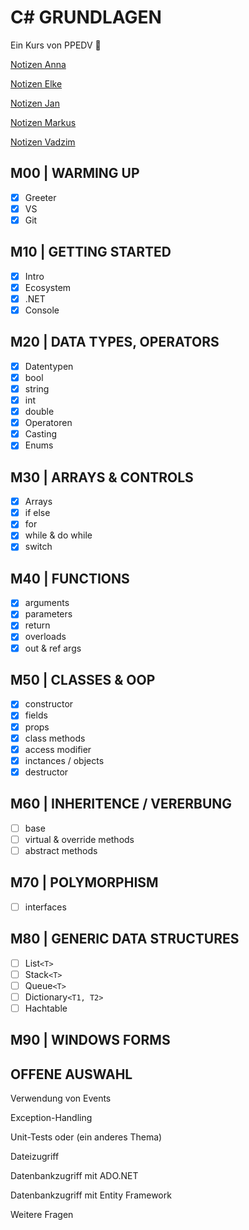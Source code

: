 # C# GRUNDLAGEN

Ein Kurs von PPEDV :rocket:

[Notizen Anna](./anna/a-notes.md)

[Notizen Elke](./elke/e-notes.md)

[Notizen Jan](./jan/j-notes.md)

[Notizen Markus](./markus/m-notes.md)

[Notizen Vadzim](./vadzim/v-notes.md)

## M00 | WARMING UP

- [x] Greeter
- [x] VS
- [x] Git

## M10 | GETTING STARTED

- [x] Intro
- [x] Ecosystem
- [x] .NET
- [x] Console

## M20 | DATA TYPES, OPERATORS

- [x] Datentypen
- [x] bool
- [x] string
- [x] int
- [x] double
- [x] Operatoren
- [x] Casting
- [x] Enums

## M30 | ARRAYS & CONTROLS

- [x] Arrays
- [x] if else
- [x] for
- [x] while & do while
- [x] switch

## M40 | FUNCTIONS

- [x] arguments
- [x] parameters
- [x] return
- [x] overloads
- [x] out & ref args

## M50 | CLASSES & OOP

- [x] constructor
- [x] fields
- [x] props
- [x] class methods
- [x] access modifier
- [x] inctances / objects
- [x] destructor

## M60 | INHERITENCE / VERERBUNG

- [ ] base
- [ ] virtual & override methods
- [ ] abstract methods

## M70 | POLYMORPHISM

- [ ] interfaces

## M80 | GENERIC DATA STRUCTURES

- [ ] List`<T>`
- [ ] Stack`<T>`
- [ ] Queue`<T>`
- [ ] Dictionary`<T1, T2>`
- [ ] Hachtable

## M90 | WINDOWS FORMS

## OFFENE AUSWAHL

Verwendung von Events​

Exception-Handling​

Unit-Tests oder (ein anderes Thema)​

Dateizugriff​

Datenbankzugriff mit ADO.NET​

Datenbankzugriff mit Entity Framework​

Weitere Fragen
